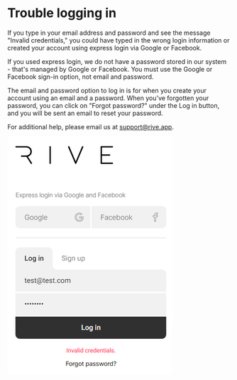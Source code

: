 # Trouble logging in

If you type in your email address and password and see the message "Invalid credentials," you could have typed in the wrong login information or created your account using express login via Google or Facebook.&#x20;

If you used express login, we do not have a password stored in our system - that's managed by Google or Facebook. You must use the Google or Facebook sign-in option, not email and password.

The email and password option to log in is for when you create your account using an email and a password. When you've forgotten your password, you can click on "Forgot password?" under the Log in button, and you will be sent an email to reset your password.&#x20;

For additional help, please email us at support@rive.app.



![](../../../.gitbook/assets/logininvalid.png)
